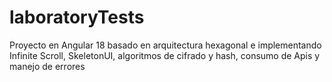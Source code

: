 # laboratoryTests
Proyecto en Angular 18 basado en arquitectura hexagonal e implementando Infinite Scroll, SkeletonUI, algoritmos de cifrado y hash, consumo de Apis y manejo de errores
